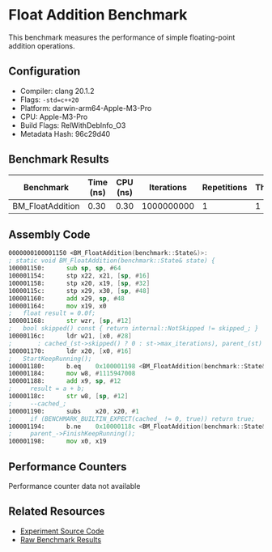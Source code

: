 # Float Addition Benchmark

This benchmark measures the performance of simple floating-point addition operations.

## Configuration

- Compiler: clang 20.1.2
- Flags: `-std=c++20`
- Platform: darwin-arm64-Apple-M3-Pro
- CPU: Apple-M3-Pro
- Build Flags: RelWithDebInfo_O3
- Metadata Hash: 96c29d40

## Benchmark Results

| Benchmark | Time (ns) | CPU (ns) | Iterations | Repetitions | Threads | 
| --------- | --------- | -------- | ---------- | ----------- | ------- | 
| BM_FloatAddition | 0.30 | 0.30 | 1000000000 | 1 | 1 | 


## Assembly Code

```asm
0000000100001150 <BM_FloatAddition(benchmark::State&)>:
; static void BM_FloatAddition(benchmark::State& state) {
100001150:     	sub	sp, sp, #64
100001154:     	stp	x22, x21, [sp, #16]
100001158:     	stp	x20, x19, [sp, #32]
10000115c:     	stp	x29, x30, [sp, #48]
100001160:     	add	x29, sp, #48
100001164:     	mov	x19, x0
;   float result = 0.0f;
100001168:     	str	wzr, [sp, #12]
;   bool skipped() const { return internal::NotSkipped != skipped_; }
10000116c:     	ldr	w21, [x0, #28]
;       : cached_(st->skipped() ? 0 : st->max_iterations), parent_(st) {}
100001170:     	ldr	x20, [x0, #16]
;   StartKeepRunning();
100001180:     	b.eq	0x100001198 <BM_FloatAddition(benchmark::State&)+0x48>
100001184:     	mov	w8, #1115947008
100001188:     	add	x9, sp, #12
;     result = a + b;
10000118c:     	str	w8, [sp, #12]
;     --cached_;
100001190:     	subs	x20, x20, #1
;     if (BENCHMARK_BUILTIN_EXPECT(cached_ != 0, true)) return true;
100001194:     	b.ne	0x10000118c <BM_FloatAddition(benchmark::State&)+0x3c>
;     parent_->FinishKeepRunning();
100001198:     	mov	x0, x19
```

## Performance Counters

Performance counter data not available

## Related Resources

- [Experiment Source Code](/experiments/float_addition)
- [Raw Benchmark Results](/results/darwin-arm64-Apple-M3-Pro/clang-20.1.2/RelWithDebInfo_O3/96c29d40/float_addition)
